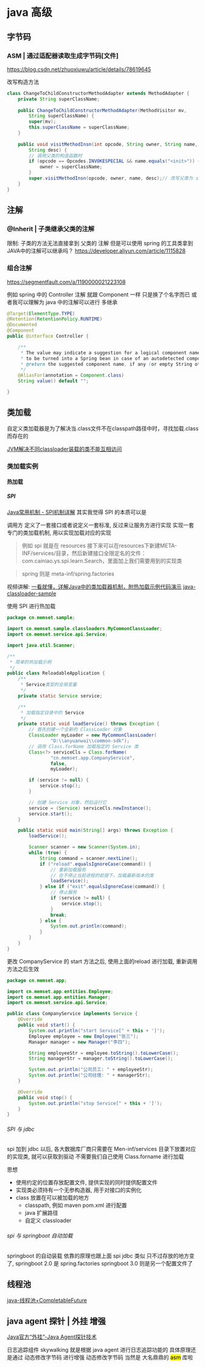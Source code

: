 # java 高级

## 字节码

### ASM | 通过适配器读取生成字节码[文件]

https://blog.csdn.net/zhuoxiuwu/article/details/78619645

改写构造方法

```java
class ChangeToChildConstructorMethodAdapter extends MethodAdapter { 
    private String superClassName; 
 
    public ChangeToChildConstructorMethodAdapter(MethodVisitor mv, 
        String superClassName) { 
        super(mv); 
        this.superClassName = superClassName; 
    } 
 
    public void visitMethodInsn(int opcode, String owner, String name, 
        String desc) { 
        // 调用父类的构造函数时
        if (opcode == Opcodes.INVOKESPECIAL && name.equals("<init>")) { 
            owner = superClassName; 
        } 
        super.visitMethodInsn(opcode, owner, name, desc);// 改写父类为 superClassName 
    } 
}

```

## 注解
### @Inherit | 子类继承父类的注解
限制: 子类的方法无法直接拿到 父类的 注解
但是可以使用 spring 的工具类拿到 
JAVA中的注解可以继承吗？
https://developer.aliyun.com/article/1115828

### 组合注解
https://segmentfault.com/a/1190000021223108

例如 spring 中的 Controller 注解 就跟 Component 一样
只是换了个名字而已
或者我可以理解为 java 中的注解可以进行 多继承

```java
@Target(ElementType.TYPE)
@Retention(RetentionPolicy.RUNTIME)
@Documented
@Component
public @interface Controller {

	/**
	 * The value may indicate a suggestion for a logical component name,
	 * to be turned into a Spring bean in case of an autodetected component.
	 * @return the suggested component name, if any (or empty String otherwise)
	 */
	@AliasFor(annotation = Component.class)
	String value() default "";

}
```

## 类加载

自定义类加载器是为了解决当.class文件不在classpath路径中时，寻找加载.class而存在的

[JVM解决不同classloader装载的类不能互相访问](https://www.cnblogs.com/cnndevelop/p/12193169.html)
### 类加载实例

#### 热加载


##### SPI 
[Java常用机制 - SPI机制详解](https://pdai.tech/md/java/advanced/java-advanced-spi.html)
其实我觉得 SPI 的本质可以是

调用方 定义了一套接口或者说定义一套标准,
反过来让服务方进行实现
实现一套专门的类加载机制, 用以实现加载对应的实现
> 例如 spi 就是在 
> resources 接下来可以在resources下新建META-INF/services/目录，然后新建接口全限定名的文件：com.cainiao.ys.spi.learn.Search，里面加上我们需要用到的实现类

> spring 则是 meta-inf/spring.factories

视频讲解:
[一看就懂，详解Java中的类加载器机制，附热加载示例代码演示](https://www.bilibili.com/video/BV1ZY4y1n7tg/?spm_id_from=333.337.search-card.all.click&vd_source=eabc2c22ae7849c2c4f31815da49f209)
[java-classloader-sample](https://gitee.com/cnmemset/java-classloader-sample/blob/master/app-service/src/main/java/cn/memset/app/CompanyService.java)

使用 SPI 进行热加载

```java
package cn.memset.sample;

import cn.memset.sample.classloaders.MyCommonClassLoader;
import cn.memset.service.api.Service;

import java.util.Scanner;

/**
 * 简单的热加载示例
 */
public class ReloadableApplication {
    /**
     * Service类型的全局变量
     */
    private static Service service;

    /**
     * 加载指定目录中的 Service
     */
    private static void loadService() throws Exception {
        // 首先创建一个全新的 ClassLoader 对象
        ClassLoader myLoader = new MyCommonClassLoader(
                "D:\\anyuanwai\\common-sdk");
        // 调用 Class.forName 加载指定的 Service 类
        Class<?> serviceCls = Class.forName(
                "cn.memset.app.CompanyService",
                false,
                myLoader);

        if (service != null) {
            service.stop();
        }

        // 创建 Service 对象，然后运行它
        service = (Service) serviceCls.newInstance();
        service.start();
    }

    public static void main(String[] args) throws Exception {
        loadService();

        Scanner scanner = new Scanner(System.in);
        while (true) {
            String command = scanner.nextLine();
            if ("reload".equalsIgnoreCase(command)) {
                // 重新加载服务
                // 在不停止当前进程的前提下，加载最新版本的类
                loadService();
            } else if ("exit".equalsIgnoreCase(command)) {
                // 停止服务
                if (service != null) {
                    service.stop();
                }
                break;
            } else {
                System.out.println(command);
            }
        }
    }
}

```


更改 CompanyService 的 start 方法之后, 使用上面的reload 进行加载, 重新调用方法之后生效
```java
package cn.memset.app;

import cn.memset.app.entities.Employee;
import cn.memset.app.entities.Manager;
import cn.memset.service.api.Service;

public class CompanyService implements Service {
    @Override
    public void start() {
        System.out.println("start Service[" + this + ']');
        Employee employee = new Employee("张三");
        Manager manager = new Manager("李四");

        String employeeStr = employee.toString().toLowerCase();
        String managerStr = manager.toString().toLowerCase();

        System.out.println("公司员工: " + employeeStr);
        System.out.println("公司经理: " + managerStr);
    }

    @Override
    public void stop() {
        System.out.println("stop Service[" + this + ']');
    }
}

```

###### SPI 与 jdbc
spi 加到 jdbc 以后, 各大数据库厂商只需要在 Men-inf/services 目录下放置对应的实现类, 就可以获取到驱动
不需要我们自己使用 Class.forname 进行加载

思想
- 使用约定的位置存放配置文件, 提供实现的同时提供配置文件
- 实现类必须持有一个无参构造器, 用于对接口的实例化
- class 放置在可以被加载的地方
  - classpath, 例如 maven pom.xml 进行配置
  - java 扩展路径
  - 自定义 classloader


###### spi 与 springboot 自动加载
springboot 的自动装载 依靠的原理也跟上面 spi jdbc 类似
只不过存放的地方变了, springboot 2.0 是 spring.factories
springboot 3.0 则是另一个配置文件了


## 线程池
[java-线程池+CompletableFuture](https://www.cnblogs.com/dongye95/p/16352895.html)

## java agent 探针 | 外挂 增强
[Java官方“外挂”-Java Agent探针技术](https://www.bilibili.com/video/BV1xX4y167Eb/?spm_id_from=333.788.recommend_more_video.6&vd_source=eabc2c22ae7849c2c4f31815da49f209)

日志追踪组件 skywalking 就是根据 java agent 进行日志追踪功能的
具体原理还是通过 动态修改字节码 进行增强
动态修改字节码 当然是 大名鼎鼎的 <mark>asm</mark> 库啦